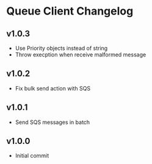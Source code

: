 # Queue Client Changelog

## v1.0.3

- Use Priority objects instead of string
- Throw execption when receive malformed message

## v1.0.2

- Fix bulk send action with SQS

## v1.0.1

- Send SQS messages in batch

## v1.0.0

- Initial commit
